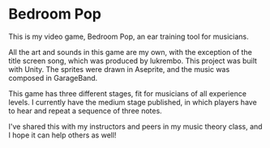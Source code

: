 # Bedroom Pop

This is my video game, Bedroom Pop, an ear training tool for musicians. 

All the art and sounds in this game are my own, with the exception of the title screen song, which was produced by lukrembo. 
This project was built with Unity. The sprites were drawn in Aseprite, and the music was composed in GarageBand. 

This game has three different stages, fit for musicians of all experience levels. 
I currently have the medium stage published, in which players have to hear and repeat a sequence of three notes. 

I've shared this with my instructors and peers in my music theory class, and I hope it can help others as well! 

